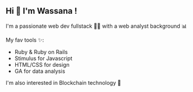 ## Hi 👋 I'm Wassana ! 

I'm a passionate web dev fullstack 👩‍💻 with a web analyst background 📊

My fav tools ✨:

- Ruby & Ruby on Rails
- Stimulus for Javascript
- HTML/CSS for design
- GA for data analysis

I'm also interested in Blockchain technology 🚀

<!--

- 🔭 I’m currently working on ...
- 🌱 I’m currently learning ...
- 👯 I’m looking to collaborate on ...
- 🤔 I’m looking for help with ...
- 💬 Ask me about ...
- 📫 How to reach me: ...
- 😄 Pronouns: ...
- ⚡ Fun fact: ...
-->
